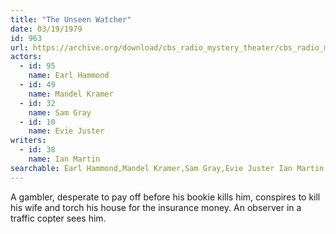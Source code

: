 ```yaml
---
title: "The Unseen Watcher"
date: 03/19/1979
id: 963
url: https://archive.org/download/cbs_radio_mystery_theater/cbs_radio_mystery_theater-0951-1000.zip/cbs_radio_mystery_theater-0951-1000%2Fcbsrmt_0963_the_unseen_watcher.mp3
actors:  
  - id: 95
    name: Earl Hammond  
  - id: 49
    name: Mandel Kramer  
  - id: 32
    name: Sam Gray  
  - id: 10
    name: Evie Juster
writers:  
  - id: 38
    name: Ian Martin
searchable: Earl Hammond,Mandel Kramer,Sam Gray,Evie Juster Ian Martin
---
```

A gambler, desperate to pay off before his bookie kills him, conspires to kill his wife and torch his house for the insurance money. An observer in a traffic copter sees him.